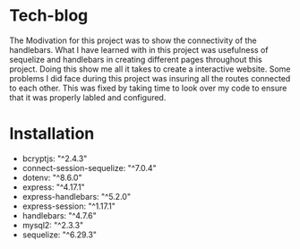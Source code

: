 # Tech-blog
The Modivation for this project was to show the connectivity of the handlebars. What I have learned with in this project was usefulness of sequelize and handlebars in creating different pages throughout this project. Doing this show me all it takes to create a interactive website. Some problems I did face during this project was insuring all the routes connected to each other. This was fixed by taking time to look over my code to ensure that it was properly labled and configured.

# Installation
- bcryptjs: "^2.4.3"
- connect-session-sequelize: "^7.0.4"
- dotenv: "^8.6.0"
- express: "^4.17.1"
- express-handlebars: "^5.2.0"
- express-session: "^1.17.1"
- handlebars: "^4.7.6"
- mysql2: "^2.3.3"
- sequelize: "^6.29.3"
